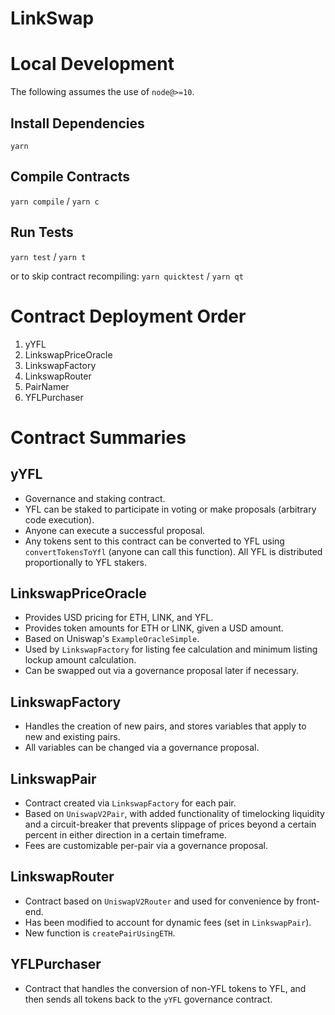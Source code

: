 # LinkSwap

# Local Development

The following assumes the use of `node@>=10`.

## Install Dependencies

`yarn`

## Compile Contracts

`yarn compile` / `yarn c`

## Run Tests

`yarn test` / `yarn t`

or to skip contract recompiling:
`yarn quicktest` / `yarn qt`

# Contract Deployment Order

1. yYFL
2. LinkswapPriceOracle
3. LinkswapFactory
4. LinkswapRouter
5. PairNamer
6. YFLPurchaser

# Contract Summaries

## yYFL

- Governance and staking contract.
- YFL can be staked to participate in voting or make proposals (arbitrary code execution).
- Anyone can execute a successful proposal.
- Any tokens sent to this contract can be converted to YFL using `convertTokensToYfl` (anyone can call this function). All YFL is distributed proportionally to YFL stakers.

## LinkswapPriceOracle

- Provides USD pricing for ETH, LINK, and YFL.
- Provides token amounts for ETH or LINK, given a USD amount.
- Based on Uniswap's `ExampleOracleSimple`.
- Used by `LinkswapFactory` for listing fee calculation and minimum listing lockup amount calculation.
- Can be swapped out via a governance proposal later if necessary.

## LinkswapFactory

- Handles the creation of new pairs, and stores variables that apply to new and existing pairs.
- All variables can be changed via a governance proposal.

## LinkswapPair

- Contract created via `LinkswapFactory` for each pair.
- Based on `UniswapV2Pair`, with added functionality of timelocking liquidity and a circuit-breaker that prevents slippage of prices beyond a certain percent in either direction in a certain timeframe.
- Fees are customizable per-pair via a governance proposal.

## LinkswapRouter

- Contract based on `UniswapV2Router` and used for convenience by front-end.
- Has been modified to account for dynamic fees (set in `LinkswapPair`).
- New function is `createPairUsingETH`.

## YFLPurchaser

- Contract that handles the conversion of non-YFL tokens to YFL, and then sends all tokens back to the `yYFL` governance contract.
